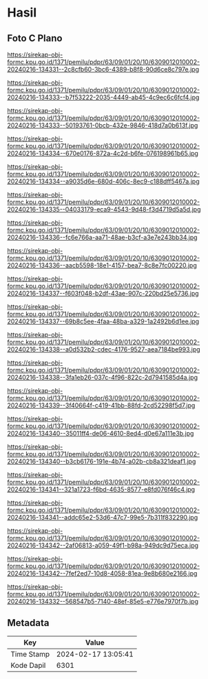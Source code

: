 # Hasil

## Foto C Plano

https://sirekap-obj-formc.kpu.go.id/1371/pemilu/pdpr/63/09/01/20/10/6309012010002-20240216-134331--2c8cfb60-3bc6-4389-b8f8-90d6ce8c797e.jpg

https://sirekap-obj-formc.kpu.go.id/1371/pemilu/pdpr/63/09/01/20/10/6309012010002-20240216-134333--b7f53222-2035-4449-ab45-4c9ec6c6fcf4.jpg

https://sirekap-obj-formc.kpu.go.id/1371/pemilu/pdpr/63/09/01/20/10/6309012010002-20240216-134333--50193761-0bcb-432e-9846-418d7a0b613f.jpg

https://sirekap-obj-formc.kpu.go.id/1371/pemilu/pdpr/63/09/01/20/10/6309012010002-20240216-134334--670e0176-872a-4c2d-b6fe-076198961b65.jpg

https://sirekap-obj-formc.kpu.go.id/1371/pemilu/pdpr/63/09/01/20/10/6309012010002-20240216-134334--a9035d6e-680d-406c-8ec9-c188dff5467a.jpg

https://sirekap-obj-formc.kpu.go.id/1371/pemilu/pdpr/63/09/01/20/10/6309012010002-20240216-134335--04033179-eca9-4543-9d48-f3d4719d5a5d.jpg

https://sirekap-obj-formc.kpu.go.id/1371/pemilu/pdpr/63/09/01/20/10/6309012010002-20240216-134336--fc6e766a-aa71-48ae-b3cf-a3e7e243bb34.jpg

https://sirekap-obj-formc.kpu.go.id/1371/pemilu/pdpr/63/09/01/20/10/6309012010002-20240216-134336--aacb5598-18e1-4157-bea7-8c8e7fc00220.jpg

https://sirekap-obj-formc.kpu.go.id/1371/pemilu/pdpr/63/09/01/20/10/6309012010002-20240216-134337--f603f048-b2df-43ae-907c-220bd25e5736.jpg

https://sirekap-obj-formc.kpu.go.id/1371/pemilu/pdpr/63/09/01/20/10/6309012010002-20240216-134337--69b8c5ee-4faa-48ba-a329-1a2492b6d1ee.jpg

https://sirekap-obj-formc.kpu.go.id/1371/pemilu/pdpr/63/09/01/20/10/6309012010002-20240216-134338--a0d532b2-cdec-4176-9527-aea7184be993.jpg

https://sirekap-obj-formc.kpu.go.id/1371/pemilu/pdpr/63/09/01/20/10/6309012010002-20240216-134338--3fa1eb26-037c-4f96-822c-2d7941585d4a.jpg

https://sirekap-obj-formc.kpu.go.id/1371/pemilu/pdpr/63/09/01/20/10/6309012010002-20240216-134339--3f40664f-c419-41bb-88fd-2cd52298f5d7.jpg

https://sirekap-obj-formc.kpu.go.id/1371/pemilu/pdpr/63/09/01/20/10/6309012010002-20240216-134340--35011ff4-de06-4610-8ed4-d0e67a111e3b.jpg

https://sirekap-obj-formc.kpu.go.id/1371/pemilu/pdpr/63/09/01/20/10/6309012010002-20240216-134340--b3cb6176-191e-4b74-a02b-cb8a321deaf1.jpg

https://sirekap-obj-formc.kpu.go.id/1371/pemilu/pdpr/63/09/01/20/10/6309012010002-20240216-134341--321a1723-f6bd-4635-8577-e8fd076f46c4.jpg

https://sirekap-obj-formc.kpu.go.id/1371/pemilu/pdpr/63/09/01/20/10/6309012010002-20240216-134341--addc65e2-53d6-47c7-99e5-7b311f832290.jpg

https://sirekap-obj-formc.kpu.go.id/1371/pemilu/pdpr/63/09/01/20/10/6309012010002-20240216-134342--2af06813-a059-49f1-b98a-949dc9d75eca.jpg

https://sirekap-obj-formc.kpu.go.id/1371/pemilu/pdpr/63/09/01/20/10/6309012010002-20240216-134342--7fef2ed7-10d8-4058-81ea-9e8b680e2166.jpg

https://sirekap-obj-formc.kpu.go.id/1371/pemilu/pdpr/63/09/01/20/10/6309012010002-20240216-134332--568547b5-7140-48ef-85e5-e776e7970f7b.jpg


## Metadata

| Key        | Value               |
| ---------- | ------------------- |
| Time Stamp | 2024-02-17 13:05:41 |
| Kode Dapil | 6301                |



